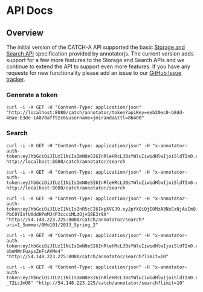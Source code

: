 # API Docs

## Overview
The initial version of the CATCH-A API supported the basic [Storage and Search API](http://docs.annotatorjs.org/en/v1.2.x/storage.html) specification provided by 
annotatorjs. The current version adds support for a few more 
features to the Storage and Search APIs and we continue to extend the API to support even more features. If you 
have any requests for new functionality please add an issue to our [GitHub Issue tracker](https://github.com/annotationsatharvard/catcha/issues).


### Generate a token
```
curl -i -X GET -H "Content-Type: application/json"  "http://localhost:8080/catch/annotator/token?apiKey=eeb20ec0-b8dd-40ae-b3de-14870aff92c6&username=jmiranda&ttl=86400"
```

### Search 
```
curl -i -X GET -H "Content-Type: application/json" -H "x-annotator-auth-token:eyJhbGciOiJIUzI1NiIsImN0eSI6InRleHRcL3BsYWluIiwidHlwIjoiSldTIn0.eyJjb25zdW1lcktleSI6Ijc1MmRjOWM3LWRlOTYtNGU2OC05NzM5LTlmOTVlNWM2MTVhOSIsImlzc3VlZEF0IjoiMjAxNS0wNC0xMFQxMDoyNjozMS0wNDAwIiwidXNlcklkIjpudWxsLCJqdGkiOiI1Zjc4MTc2Yi02NThjLTRiMmMtYjFlNC04NmE5MmE3NjNlOTciLCJ0dGwiOm51bGwsImlhdCI6MTQyODY3NTk5MX0.O0KxIrXzxMWqagqvotTzEkpL2OZ_h3rkB5w9nmW0ufY" http://localhost:8080/catch/annotator/search 
```

```
curl -i -X GET -H "Content-Type: application/json" -H "x-annotator-auth-token:eyJhbGciOiJIUzI1NiIsImN0eSI6InRleHRcL3BsYWluIiwidHlwIjoiSldTIn0.eyJjb25zdW1lcktleSI6ImVlYjIwZWMwLWI4ZGQtNDBhZS1iM2RlLTE0ODcwYWZmOTJjNiIsImlzc3VlZEF0IjoiMjAxNS0wNC0xMVQwMTo1MDo0OS0wNDAwIiwidXNlcklkIjoiam1pcmFuZGEiLCJqdGkiOiIxMWE0MTUzMi0xOWJiLTRmMTctYWY1Zi1jNzg3Y2E0YzhhNjAiLCJ0dGwiOjg2NDAwLCJpYXQiOjE0Mjg3NzQ2NDl9.naoxEc6QIRUuxUGZpLtmvgVfPsBkLISRGLohqBiyCjU" http://localhost:8080/catch/annotator/search 
```

```
curl -i -X GET -H "Content-Type: application/json" -H "x-annotator-auth-token:eyJhbGciOiJIUzI1NiIsInR5cCI6IkpXVCJ9.eyJpYXQiOjE0MzA3NzExNjAsImQiOnsiaXNzdWVkQXQiOiIyMDE1LTA1LTA0VDIwOjI2OjAwLjA1MzA4OCswOjAwIiwiY29uc3VtZXJLZXkiOiJhZjE3ZmNiNi1hZTE2LTQyYjctOTdmNi1iMmQxYjJkNjYyMjYiLCJ1aWQiOiJ0ZXN0QG1pcmFkb3Iub3JnIiwidHRsIjoxNzI4MDB9LCJ2IjowfQ.fjNmf-PbC0YInfU0ddHPmMJ4P3ccciMLdOjvQ8E3r9A" "http://54.148.223.225:8080/catch/annotator/search?uri=1_Summer/BMo101/2013_Spring_2"
```

```
curl -i -X GET -H "Content-Type: application/json" -H "x-annotator-auth-token:eyJhbGciOiJIUzI1NiIsImN0eSI6InRleHRcL3BsYWluIiwidHlwIjoiSldTIn0.eyJjb25zdW1lcktleSI6IjllYTJlZGUwLTQ2OTMtNGJlYy05MDk0LWIxZTNlN2E2YTM1NiIsImlzc3VlZEF0IjoiMjAxNS0wNS0wOFQwNzowNToxMCswMDAwIiwidXNlcklkIjoiam1pcmFuZGEiLCJqdGkiOiI3ZmU0YWM5OS1kMDE2LTQ0YTgtOTNmZi0yNTQ5NDU0OTg5NjkiLCJ0dGwiOjg2NDAwLCJpYXQiOjE0MzExMTE5MTB9.sSPsSJkJPXTXmShdws2_8c-obeMWnFuaysZnFcAVMe4" "http://54.148.223.225:8080/catch/annotator/search?limit=10"
```

```
curl -i -X GET -H "Content-Type: application/json" -H "x-annotator-auth-token:eyJhbGciOiJIUzI1NiIsImN0eSI6InRleHRcL3BsYWluIiwidHlwIjoiSldTIn0.eyJjb25zdW1lcktleSI6IjllYTJlZGUwLTQ2OTMtNGJlYy05MDk0LWIxZTNlN2E2YTM1NiIsImlzc3VlZEF0IjoiMjAxNS0wNS0wOFQwODoxMjoxOCswMDAwIiwidXNlcklkIjoiYWRtaW4iLCJqdGkiOiJiMjgxYzNmMy00YTg1LTQ3OWQtYWZlMS1mNTVmOTgyOGVmOWIiLCJ0dGwiOjg2NDAwLCJpYXQiOjE0MzExMTU5Mzh9.AduJJX_VijIEKUQ5WO_Ofu6tCURQZ67mf-_72LcJmU8" "http://54.148.223.225/catch/annotator/search?limit=10"
```